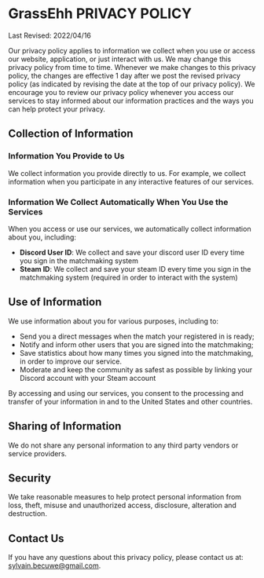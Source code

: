 # GrassEhh PRIVACY POLICY

Last Revised: 2022/04/16

Our privacy policy applies to information we collect when you use or access our website, application, or just interact with us. We may change this privacy policy from time to time. Whenever we make changes to this privacy policy, the changes are effective 1 day after we post the revised privacy policy (as indicated by revising the date at the top of our privacy policy). We encourage you to review our privacy policy whenever you access our services to stay informed about our information practices and the ways you can help protect your privacy.

## Collection of Information

### Information You Provide to Us

We collect information you provide directly to us. For example, we collect information when you participate in any interactive features of our services.

### Information We Collect Automatically When You Use the Services

When you access or use our services, we automatically collect information about you, including:

* **Discord User ID**: We collect and save your discord user ID every time you sign in the matchmaking system
* **Steam ID**: We collect and save your steam ID every time you sign in the matchmaking system (required in order to interact with the system)

## Use of Information

We use information about you for various purposes, including to:

* Send you a direct messages when the match your registered in is ready;
* Notify and inform other users that you are signed into the matchmaking;
* Save statistics about how many times you signed into the matchmaking, in order to improve our service.
* Moderate and keep the community as safest as possible by linking your Discord account with your Steam account

By accessing and using our services, you consent to the processing and transfer of your information in and to the United States and other countries.

## Sharing of Information

We do not share any personal information to any third party vendors or service providers.

## Security

We take reasonable measures to help protect personal information from loss, theft, misuse and unauthorized access, disclosure, alteration and destruction.

## Contact Us

If you have any questions about this privacy policy, please contact us at:  sylvain.becuwe@gmail.com.